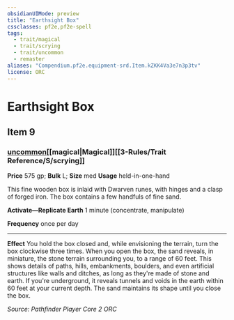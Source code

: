```yaml
---
obsidianUIMode: preview
title: "Earthsight Box"
cssclasses: pf2e,pf2e-spell
tags:
  - trait/magical
  - trait/scrying
  - trait/uncommon
  - remaster
aliases: "Compendium.pf2e.equipment-srd.Item.kZKK4Va3e7n3p3tv"
license: ORC
---
```

# Earthsight Box
## Item 9
### [uncommon](uncommon.md "Uncommon Rarity Trait")[[magical|Magical]][[3-Rules/Trait Reference/S/scrying]]


**Price** 575 gp; 
**Bulk** L; **Size** med
**Usage** held-in-one-hand

This fine wooden box is inlaid with Dwarven runes, with hinges and a clasp of forged iron. The box contains a few handfuls of fine sand.

**Activate—Replicate Earth** 1 minute (concentrate, manipulate)

**Frequency** once per day

* * *

**Effect** You hold the box closed and, while envisioning the terrain, turn the box clockwise three times. When you open the box, the sand reveals, in miniature, the stone terrain surrounding you, to a range of 60 feet. This shows details of paths, hills, embankments, boulders, and even artificial structures like walls and ditches, as long as they're made of stone and earth. If you're underground, it reveals tunnels and voids in the earth within 60 feet at your current depth. The sand maintains its shape until you close the box.

*Source: Pathfinder Player Core 2*
*ORC*